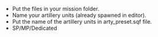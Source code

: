 - Put the files in your mission folder.
- Name your artillery units (already spawned in editor).
- Put the name of the artillery units in arty_preset.sqf file.
- SP/MP/Dedicated
